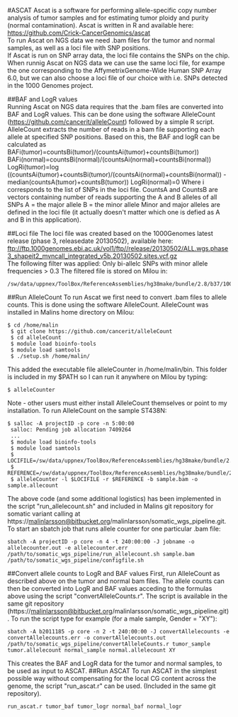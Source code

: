 #ASCAT
Ascat is a software for performing allele-specific copy number analysis of tumor samples and for estimating tumor ploidy and purity (normal contamination). Ascat is written in R and available here: https://github.com/Crick-CancerGenomics/ascat    
To run Ascat on NGS data we need .bam files for the tumor and normal samples, as well as a loci file with SNP positions.  
If Ascat is run on SNP array data, the loci file contains the SNPs on the chip. When runnig Ascat on NGS data we can use the same loci file, for exampe the one corresponding to the AffymetrixGenome-Wide Human SNP Array 6.0, but we can also choose a loci file of our choice with i.e. SNPs detected in the 1000 Genomes project.  

##BAF and LogR values  
Running Ascat on NGS data requires that the .bam files are converted into BAF and LogR values. This can be done using the software AlleleCount (https://github.com/cancerit/alleleCount) followed by a simple R script. AlleleCount extracts the number of reads in a bam file supporting each allele at specified SNP positions. Based on this, the BAF and logR can be calculated as   
BAFi(tumor)=countsBi(tumor)/(countsAi(tumor)+countsBi(tumor))
BAFi(normal)=countsBi(normal)/(countsAi(normal)+countsBi(normal))
LogRi(tumor)=log ((countsAi(tumor)+countsBi(tumor)/(countsAi(normal)+countsBi(normal)) - median(countsA(tumor)+countsB(tumor))
LogRi(normal)=0
Where i corresponds to the list of SNPs in the loci file. 
CountsA and CountsB are vectors containing number of reads supporting the A and B alleles of all SNPs 
A = the major allele 
B = the minor allele 
Minor and major alleles are defined in the loci file (it actually doesn't matter which one is defied as A and B in this application). 
  
##Loci file
The loci file was created based on the 1000Genomes latest release (phase 3, releasedate 20130502), available here:  
ftp://ftp.1000genomes.ebi.ac.uk/vol1/ftp//release/20130502/ALL.wgs.phase3_shapeit2_mvncall_integrated_v5b.20130502.sites.vcf.gz  
The following filter was applied: Only bi-allelc SNPs with minor allele frequencies > 0.3
The filtered file is stored on Milou in:
```
/sw/data/uppnex/ToolBox/ReferenceAssemblies/hg38make/bundle/2.8/b37/1000G_phase3_20130502_SNP_maf0.3.loci
```
##Run AlleleCount
To run Ascat we first need to convert .bam files to allele counts. This is done using the software AlleleCount. 
AlleleCount was installed in Malins home directory on Milou:
```
$ cd /home/malin
 $ git clone https://github.com/cancerit/alleleCount
 $ cd alleleCount
 $ module load bioinfo-tools
 $ module load samtools
 $ ./setup.sh /home/malin/
 ```
This added the executable file alleleCounter in /home/malin/bin. This folder is included in my $PATH so I can run it anywhere on Milou by typing:
```
$ alleleCounter
```
Note - other users must either install AlleleCount themselves or point to my installation.
To run AlleleCount on the sample ST438N:
```
$ salloc -A projectID -p core -n 5:00:00
 salloc: Pending job allocation 7409264
 ...
 $ module load bioinfo-tools
 $ module load samtools
 $ LOCIFILE=/sw/data/uppnex/ToolBox/ReferenceAssemblies/hg38make/bundle/2.8/b37/1000G_phase3_20130502_SNP_maf0.01.loci
 $ REFERENCE=/sw/data/uppnex/ToolBox/ReferenceAssemblies/hg38make/bundle/2.8/b37/human_g1k_v37.fasta
 $ alleleCounter -l $LOCIFILE -r $REFERENCE -b sample.bam -o sample.allecount
```
The above code (and some additional logistics) has been implemented in the script "run_allelecount.sh" and included in Malins git repository for somatic variant calling at https://malinlarsson@bitbucket.org/malinlarsson/somatic_wgs_pipeline.git. 
To start an sbatch job that runs allele counter for one particular .bam file:
```
sbatch -A projectID -p core -n 4 -t 240:00:00 -J jobname -o allelecounter.out -e allelecounter.err /path/to/somatic_wgs_pipeline/run_allelecount.sh sample.bam /path/to/somatic_wgs_pipeline/configfile.sh
```
##Convert allele counts to LogR and BAF values
First, run AlleleCount as described above on the tumor and normal bam files.
The allele counts can then be converted into LogR and BAF values acceding to the formulas above using the script "convertAlleleCounts.r". The script is available in the same git repository (https://malinlarsson@bitbucket.org/malinlarsson/somatic_wgs_pipeline.git). 
To run the script type for example (for a male sample, Gender = "XY"):
```
sbatch -A b2011185 -p core -n 2 -t 240:00:00 -J convertAllelecounts -e convertAllelecounts.err -o convertAllelecounts.out /path/to/somatic_wgs_pipeline/convertAlleleCounts.r tumor_sample tumor.allelecount normal_sample normal.allelecount XY
```
This creates the BAF and LogR data for the tumor and normal samples, to be used as input to ASCAT.
##Run ASCAT
To run ASCAT in the simplest possible way without compensating for the local CG content across the genome, the script "run_ascat.r" can be used. (Included in the same git repository).
```
run_ascat.r tumor_baf tumor_logr normal_baf normal_logr
```
